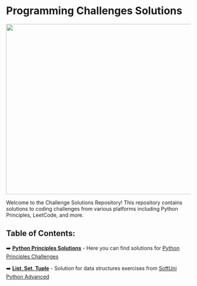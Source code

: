 # Programming Challenges Solutions

<img src="https://github.com/pgnikolov/python-programming-challenges-/assets/151896883/5a9bb4a3-0009-437d-8501-ec31a23f0642" width="828" height="464"/>

Welcome to the Challenge Solutions Repository! This repository contains solutions to coding challenges from various platforms including Python Principles, LeetCode, and more.

## Table of Contents:

➡️ [**Python Principles Solutions**](https://github.com/pgnikolov/python-programming-challenges-/tree/main/python-principles) - Here you can find solutions for [Python Principles Challenges](https://pythonprinciples.com/challenges/)

➡️ [**List, Set, Tuple**](https://github.com/pgnikolov/python-programming-challenges-/tree/main/list-set-tuple) - Solution for data structures exercises from [SoftUni Python Advanced](https://softuni.bg/modules/74/python-advanced/1495)
